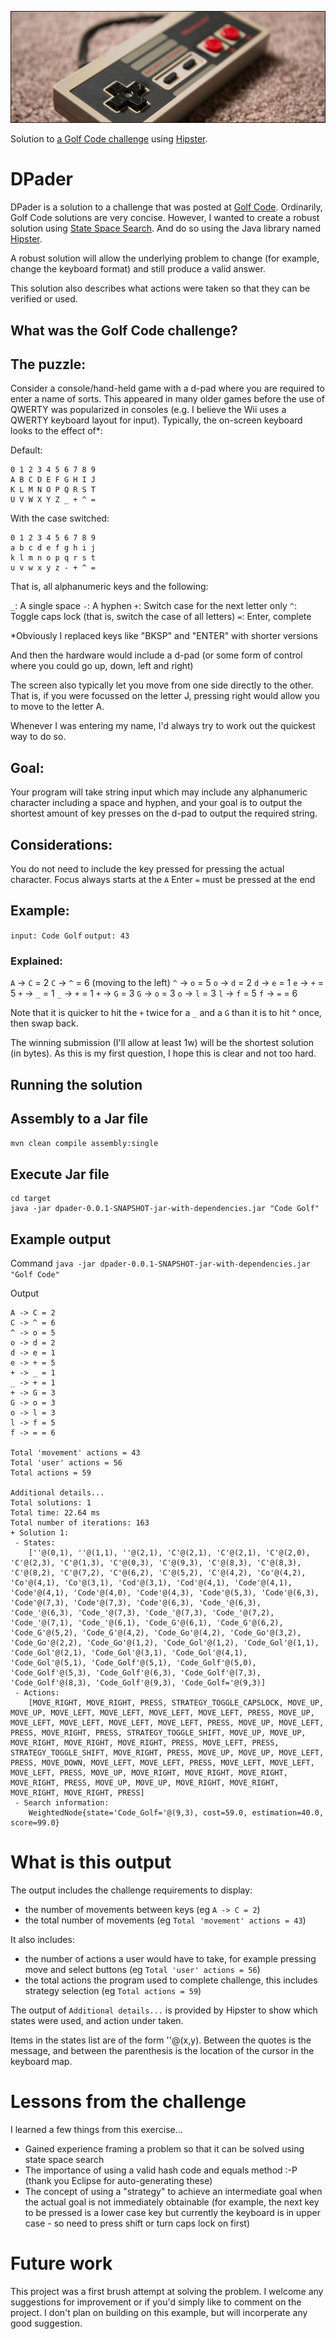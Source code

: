 ![NES-D-Pad](/src/main/resources/github/images/NES-D-Pad.jpg)

Solution to [a Golf Code challenge](http://codegolf.stackexchange.com/questions/53805/enter-your-name-via-a-d-pad) using [Hipster](http://www.hipster4j.org/).

DPader
======

DPader is a solution to a challenge that was posted at [Golf Code](http://codegolf.stackexchange.com/). Ordinarily, Golf Code solutions are very concise. However, I wanted to create a robust solution using [State Space Search](https://en.wikipedia.org/wiki/State_space_search). And do so using the Java library named [Hipster](http://www.hipster4j.org/).

A robust solution will allow the underlying problem to change (for example, change the keyboard format) and still produce a valid answer.

This solution also describes what actions were taken so that they can be verified or used.

What was the Golf Code challenge?
---------------------------------

## The puzzle:

Consider a console/hand-held game with a d-pad where you are required to enter a name of sorts. This appeared in many older games before the use of QWERTY was popularized in consoles (e.g. I believe the Wii uses a QWERTY keyboard layout for input). Typically, the on-screen keyboard looks to the effect of*:

Default:

```
0 1 2 3 4 5 6 7 8 9
A B C D E F G H I J
K L M N O P Q R S T
U V W X Y Z _ + ^ =
```
With the case switched:

```
0 1 2 3 4 5 6 7 8 9
a b c d e f g h i j
k l m n o p q r s t
u v w x y z - + ^ =
```
That is, all alphanumeric keys and the following:

`_`: A single space
`-`: A hyphen
`+`: Switch case for the next letter only
`^`: Toggle caps lock (that is, switch the case of all letters)
`=`: Enter, complete

*Obviously I replaced keys like "BKSP" and "ENTER" with shorter versions

And then the hardware would include a d-pad (or some form of control where you could go up, down, left and right)

The screen also typically let you move from one side directly to the other. That is, if you were focussed on the letter J, pressing right would allow you to move to the letter A.

Whenever I was entering my name, I'd always try to work out the quickest way to do so.

## Goal:

Your program will take string input which may include any alphanumeric character including a space and hyphen, and your goal is to output the shortest amount of key presses on the d-pad to output the required string.

## Considerations:

You do not need to include the key pressed for pressing the actual character.
Focus always starts at the `A`
Enter `=` must be pressed at the end

## Example:

`input: Code Golf`
`output: 43`

### Explained:
`A` -> `C` = 2
`C` -> `^` = 6 (moving to the left)
`^` -> `o` = 5
`o` -> `d` = 2
`d` -> `e` = 1
`e` -> `+` = 5
`+` -> `_` = 1
`_` -> `+` = 1
`+` -> `G` = 3
`G` -> `o` = 3
`o` -> `l` = 3
`l` -> `f` = 5
`f` -> `=` = 6

Note that it is quicker to hit the `+` twice for a `_` and a `G` than it is to hit ^ once, then swap back.

The winning submission (I'll allow at least 1w) will be the shortest solution (in bytes). As this is my first question, I hope this is clear and not too hard.


Running the solution
--------------------

## Assembly to a Jar file
`mvn clean compile assembly:single`

## Execute Jar file
```
cd target
java -jar dpader-0.0.1-SNAPSHOT-jar-with-dependencies.jar "Code Golf"
```

Example output
--------------

Command
`java -jar dpader-0.0.1-SNAPSHOT-jar-with-dependencies.jar "Golf Code"`

Output
```
A -> C = 2
C -> ^ = 6
^ -> o = 5
o -> d = 2
d -> e = 1
e -> + = 5
+ -> _ = 1
_ -> + = 1
+ -> G = 3
G -> o = 3
o -> l = 3
l -> f = 5
f -> = = 6

Total 'movement' actions = 43
Total 'user' actions = 56
Total actions = 59

Additional details...
Total solutions: 1
Total time: 22.64 ms
Total number of iterations: 163
+ Solution 1: 
 - States: 
	[''@(0,1), ''@(1,1), ''@(2,1), 'C'@(2,1), 'C'@(2,1), 'C'@(2,0), 'C'@(2,3), 'C'@(1,3), 'C'@(0,3), 'C'@(9,3), 'C'@(8,3), 'C'@(8,3), 'C'@(8,2), 'C'@(7,2), 'C'@(6,2), 'C'@(5,2), 'C'@(4,2), 'Co'@(4,2), 'Co'@(4,1), 'Co'@(3,1), 'Cod'@(3,1), 'Cod'@(4,1), 'Code'@(4,1), 'Code'@(4,1), 'Code'@(4,0), 'Code'@(4,3), 'Code'@(5,3), 'Code'@(6,3), 'Code'@(7,3), 'Code'@(7,3), 'Code'@(6,3), 'Code_'@(6,3), 'Code_'@(6,3), 'Code_'@(7,3), 'Code_'@(7,3), 'Code_'@(7,2), 'Code_'@(7,1), 'Code_'@(6,1), 'Code_G'@(6,1), 'Code_G'@(6,2), 'Code_G'@(5,2), 'Code_G'@(4,2), 'Code_Go'@(4,2), 'Code_Go'@(3,2), 'Code_Go'@(2,2), 'Code_Go'@(1,2), 'Code_Gol'@(1,2), 'Code_Gol'@(1,1), 'Code_Gol'@(2,1), 'Code_Gol'@(3,1), 'Code_Gol'@(4,1), 'Code_Gol'@(5,1), 'Code_Golf'@(5,1), 'Code_Golf'@(5,0), 'Code_Golf'@(5,3), 'Code_Golf'@(6,3), 'Code_Golf'@(7,3), 'Code_Golf'@(8,3), 'Code_Golf'@(9,3), 'Code_Golf='@(9,3)]
 - Actions: 
	[MOVE_RIGHT, MOVE_RIGHT, PRESS, STRATEGY_TOGGLE_CAPSLOCK, MOVE_UP, MOVE_UP, MOVE_LEFT, MOVE_LEFT, MOVE_LEFT, MOVE_LEFT, PRESS, MOVE_UP, MOVE_LEFT, MOVE_LEFT, MOVE_LEFT, MOVE_LEFT, PRESS, MOVE_UP, MOVE_LEFT, PRESS, MOVE_RIGHT, PRESS, STRATEGY_TOGGLE_SHIFT, MOVE_UP, MOVE_UP, MOVE_RIGHT, MOVE_RIGHT, MOVE_RIGHT, PRESS, MOVE_LEFT, PRESS, STRATEGY_TOGGLE_SHIFT, MOVE_RIGHT, PRESS, MOVE_UP, MOVE_UP, MOVE_LEFT, PRESS, MOVE_DOWN, MOVE_LEFT, MOVE_LEFT, PRESS, MOVE_LEFT, MOVE_LEFT, MOVE_LEFT, PRESS, MOVE_UP, MOVE_RIGHT, MOVE_RIGHT, MOVE_RIGHT, MOVE_RIGHT, PRESS, MOVE_UP, MOVE_UP, MOVE_RIGHT, MOVE_RIGHT, MOVE_RIGHT, MOVE_RIGHT, PRESS]
 - Search information: 
	WeightedNode{state='Code_Golf='@(9,3), cost=59.0, estimation=40.0, score=99.0}
```


What is this output
===================

The output includes the challenge requirements to display:
* the number of movements between keys (eg `A -> C = 2`)
* the total number of movements (eg `Total 'movement' actions = 43`)

It also includes:
* the number of actions a user would have to take, for example pressing move and select buttons (eg `Total 'user' actions = 56`)
* the total actions the program used to complete challenge, this includes strategy selection (eg `Total actions = 59`)

The output of `Additional details...` is provided by Hipster to show which states were used, and action under taken.

Items in the states list are of the form ''@(x,y). Between the quotes is the message, and between the parenthesis is the location of the cursor in the keyboard map.
 

Lessons from the challenge
==========================

I learned a few things from this exercise...

* Gained experience framing a problem so that it can be solved using state space search
* The importance of using a valid hash code and equals method :-P (thank you Eclipse for auto-generating these)
* The concept of using a "strategy" to achieve an intermediate goal when the actual goal is not immediately obtainable (for example, the next key to be pressed is a lower case key but currently the keyboard is in upper case - so need to press shift or turn caps lock on first)

Future work
===========

This project was a first brush attempt at solving the problem. I welcome any suggestions for improvement or if you'd simply like to comment on the project. I don't plan on building on this example, but will incorperate any good suggestion.
